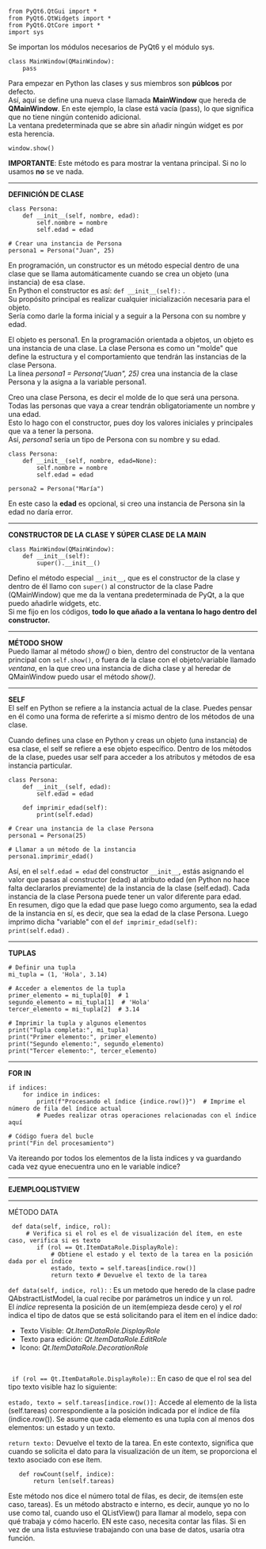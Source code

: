 ```
from PyQt6.QtGui import *
from PyQt6.QtWidgets import *
from PyQt6.QtCore import *
import sys
```
Se importan los módulos necesarios de PyQt6 y el módulo sys.

```
class MainWindow(QMainWindow):
    pass
```
Para empezar en Python las clases y sus miembros son **públcos** por defecto.
<br>Así, aquí se define una nueva clase llamada **MainWindow** que hereda de **QMainWindow**. En este ejemplo, la clase está vacía (pass), lo que significa que no tiene ningún contenido adicional.
<br>La ventana predeterminada que se abre sin añadir ningún widget es por esta herencia.
```
window.show()
```
**IMPORTANTE**: Este método es para mostrar la ventana principal. Si no lo usamos **no** se ve nada.

-----------------------
**DEFINICIÓN DE CLASE**

```
class Persona:
    def __init__(self, nombre, edad):
        self.nombre = nombre
        self.edad = edad

# Crear una instancia de Persona
persona1 = Persona("Juan", 25)

```
En programación, un constructor es un método especial dentro de una clase que se llama automáticamente cuando se crea un objeto (una instancia) de esa clase. <br>En Python el constructor es así:  ```def __init__(self):``` .<br> Su propósito principal es realizar cualquier inicialización necesaria para el objeto.<br> 
Sería como darle la forma inicial y a seguir a la Persona con su nombre y edad.

El objeto es persona1. En la programación orientada a objetos, un objeto es una instancia de una clase. La clase Persona es como un "molde" que define la estructura y el comportamiento que tendrán las instancias de la clase Persona.<br>
La línea *persona1 = Persona("Juan", 25)* crea una instancia de la clase Persona y la asigna a la variable persona1.

Creo una clase Persona, es decir el molde de lo que será una persona.<br>
Todas las personas que vaya a crear tendrán obligatoriamente un nombre y una edad.<br>
Esto lo hago con el constructor, pues doy los valores iniciales y principales que va a tener la persona.<br>
Así, *persona1* sería un tipo de Persona con su nombre y su edad.
```
class Persona:
    def __init__(self, nombre, edad=None):
        self.nombre = nombre
        self.edad = edad
        
persona2 = Persona("María")
```
En este caso la **edad** es opcional, si creo una instancia de Persona sin la edad no daría error.

---------------------
**CONSTRUCTOR DE LA CLASE Y SÚPER CLASE DE LA MAIN**
```
class MainWindow(QMainWindow):
    def __init__(self):
        super().__init__()
```
Defino el método especial `__init__`, que es el constructor de la clase y
dentro de él llamo con `super()` al constructor de la clase Padre (QMainWindow)
que me da la ventana predeterminada de PyQt, a la que puedo añadirle widgets, etc.<br>
Si me fijo en los códigos, **todo lo que añado a la ventana lo hago dentro
del constructor.**

-----------------------
**MÉTODO SHOW**<br>
Puedo llamar al método *show()* o bien, dentro del
constructor de la ventana principal con `self.show()`,
o fuera de la clase con el objeto/variable llamado *ventana*, en la que creo una instancia de dicha clase
y al heredar de QMainWindow puedo usar el método *show()*.

---------------------------
**SELF**<br>
El self en Python se refiere a la instancia actual de la clase. Puedes pensar en él como una forma de referirte a sí mismo dentro de los métodos de una clase.

Cuando defines una clase en Python y creas un objeto (una instancia) de esa clase, el self se refiere a ese objeto específico. Dentro de los métodos de la clase, puedes usar self para acceder a los atributos y métodos de esa instancia particular.
```
class Persona:
    def __init__(self, edad):
        self.edad = edad

    def imprimir_edad(self):
        print(self.edad)

# Crear una instancia de la clase Persona
persona1 = Persona(25)

# Llamar a un método de la instancia
persona1.imprimir_edad()

```
Así, en el `self.edad = edad` del constructor `__init__`, estás asignando el valor que pasas al constructor (edad) al atributo edad (en Python no hace falta declararlos previamente) de la instancia de la clase (self.edad). Cada instancia de la clase Persona puede tener un valor diferente para edad.<br>
En resumen, digo que la edad que pase luego como argumento, sea la edad de la instancia en sí, es decir, que sea la edad de la clase Persona. Luego imprimo dicha "variable" con el `def imprimir_edad(self):
        print(self.edad)` .

----------------------
**TUPLAS**
```
# Definir una tupla
mi_tupla = (1, 'Hola', 3.14)

# Acceder a elementos de la tupla
primer_elemento = mi_tupla[0]  # 1
segundo_elemento = mi_tupla[1]  # 'Hola'
tercer_elemento = mi_tupla[2]  # 3.14

# Imprimir la tupla y algunos elementos
print("Tupla completa:", mi_tupla)
print("Primer elemento:", primer_elemento)
print("Segundo elemento:", segundo_elemento)
print("Tercer elemento:", tercer_elemento)

```
--------------------------------

**FOR IN**<br>
```
if indices:
    for indice in indices:
        print(f"Procesando el índice {indice.row()}")  # Imprime el número de fila del índice actual
        # Puedes realizar otras operaciones relacionadas con el índice aquí

# Código fuera del bucle
print("Fin del procesamiento")

```
Va itereando por todos los elementos de la lista indices y va guardando cada vez qyue enecuentra uno en le variable indice?



----------------------------------

**EJEMPLOQLISTVIEW**

-------------------------------

MÉTODO DATA
```
 def data(self, indice, rol):
     # Verifica si el rol es el de visualización del ítem, en este caso, verifica si es texto
        if (rol == Qt.ItemDataRole.DisplayRole):
            # Obtiene el estado y el texto de la tarea en la posición dada por el índice
            estado, texto = self.tareas[indice.row()]
            return texto # Devuelve el texto de la tarea
```

`def data(self, indice, rol):` : Es un metodo que heredo de la clase padre QAbstractListModel, la cual recibe por parámetros un indice y un rol.
<br> El *indice* representa la posición de un item(empieza desde cero)
y el *rol* indica el tipo de datos que se está solicitando para el item en el índice dado:
- Texto Visible: *Qt.ItemDataRole.DisplayRole*
- Texto para edición: *Qt.ItemDataRole.EditRole*
- Icono: *Qt.ItemDataRole.DecorationRole*
<br>

` if (rol == Qt.ItemDataRole.DisplayRole):`: En caso de que el rol
sea del tipo texto visible haz lo siguiente:

`estado, texto = self.tareas[indice.row()]:` Accede al elemento de la lista (self.tareas) correspondiente a la posición indicada por el índice de fila (indice.row()). 
Se asume que cada elemento es una tupla con al menos dos elementos: un estado y un texto.<br>

`return texto:` Devuelve el texto de la tarea. En este contexto, significa que cuando se solicita el dato para la visualización de un ítem, se proporciona el texto asociado con ese ítem.

```
   def rowCount(self, indice):
       return len(self.tareas)
```
Este método nos dice el número total de filas, es decir, de items(en este caso, tareas).
Es un método abstracto e interno, es decir, aunque yo no lo use como tal, cuando uso el 
QListView() para llamar al modelo, sepa con qué trabaja y cómo hacerlo. EN este caso, necesita
contar las filas. Si en vez de una lista estuviese trabajando con una base de datos, usaría otra
función.